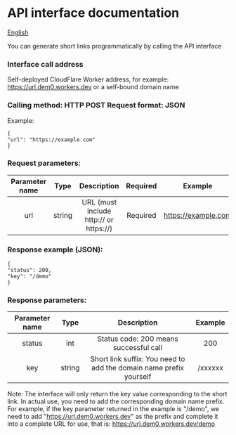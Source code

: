 # API interface documentation

[English](API.md)

You can generate short links programmatically by calling the API interface

### Interface call address

Self-deployed CloudFlare Worker address, for example: https://url.dem0.workers.dev or a self-bound domain name

### Calling method: HTTP POST Request format: JSON
Example:
```
{
"url": "https://example.com"
}
```

### Request parameters:

| Parameter name | Type | Description | Required|Example|
| :----:| :----: | :----: | :----: | :----: |
| url | string | URL (must include http:// or https://) |Required|https://example.com|

### Response example (JSON):

```
{
"status": 200,
"key": "/demo"
}
```

### Response parameters:
| Parameter name | Type | Description | Example|
| :----:| :----: | :----: | :----: |
|status|int| Status code: 200 means successful call|200|
|key|string| Short link suffix: You need to add the domain name prefix yourself|/xxxxxx|

Note: The interface will only return the key value corresponding to the short link. In actual use, you need to add the corresponding domain name prefix. For example, if the key parameter returned in the example is "/demo", we need to add "https://url.dem0.workers.dev" as the prefix and complete it into a complete URL for use, that is: https://url.dem0.workers.dev/demo
